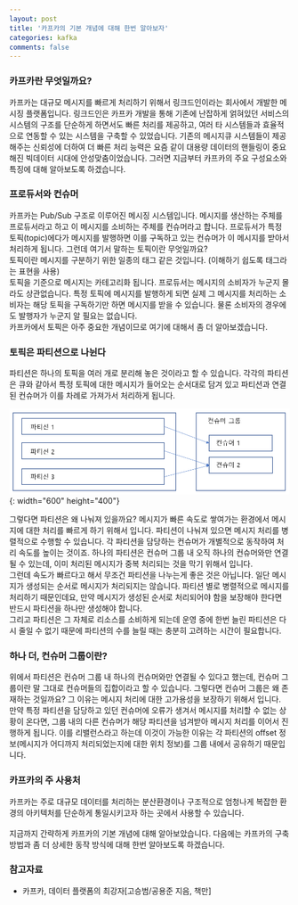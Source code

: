 ```yaml
---
layout: post
title: '카프카의 기본 개념에 대해 한번 알아보자'
categories: kafka
comments: false
---
```


### 카프카란 무엇일까요?
카프카는 대규모 메시지를 빠르게 처리하기 위해서 링크드인이라는 회사에서 개발한 메시징 플랫폼입니다. 링크드인은 카프카 개발을 통해 기존에 난잡하게 얽혀있던 서비스의 시스템의 구조를 단순하게 하면서도 빠른 처리를 제공하고, 여러 타 시스템들과 효율적으로 연동할 수 있는 시스템을 구축할 수 있었습니다. 기존의 메시지큐 시스템들이 제공해주는 신뢰성에 더하여 더 빠른 처리 능력은 요즘 같이 대용량 데이터의 핸들링이 중요해진 빅데이터 시대에 안성맞춤이었습니다. 
그러면 지금부터 카프카의 주요 구성요소와 특징에 대해 알아보도록 하겠습니다. 

### 프로듀서와 컨슈머
카프카는 Pub/Sub 구조로 이루어진 메시징 시스템입니다. 메시지를 생산하는 주체를 프로듀서라고 하고 이 메시지를 소비하는 주체를 컨슈머라고 합니다. 프로듀서가 특정 토픽(topic)에다가 메시지를 발행하면 이를 구독하고 있는 컨슈머가 이 메시지를 받아서 처리하게 됩니다. 그런데 여기서 말하는 토픽이란 무엇일까요?<br/>
토픽이란 메시지를 구분하기 위한 일종의 태그 같은 것입니다. (이해하기 쉽도록 태그라는 표현을 사용)<br/> 토픽을 기준으로 메시지는 카테고리화 됩니다. 프로듀서는 메시지의 소비자가 누군지 몰라도 상관없습니다. 특정 토픽에 메시지를 발행하게 되면 실제 그 메시지를 처리하는 소비자는 해당 토픽을 구독하기만 하면 메시지를 받을 수 있습니다. 물론 소비자의 경우에도 발행자가 누군지 알 필요는 없습니다. <br/>
카프카에서 토픽은 아주 중요한 개념이므로 여기에 대해서 좀 더 알아보겠습니다. 

### 토픽은 파티션으로 나뉜다
파티션은 하나의 토픽을 여러 개로 분리해 놓은 것이라고 할 수 있습니다. 각각의  파티션은 큐와 같아서 특정 토픽에 대한 메시지가 들어오는 순서대로 담겨 있고 파티션과 연결된 컨슈머가 이를 차례로 가져가서 처리하게 됩니다.

![파티션](/assets/img/kafka/kafka-01.PNG){: width="600" height="400"}

그렇다면 파티션은 왜 나눠져 있을까요? 메시지가 빠른 속도로 쌓여가는 환경에서 메시지에 대한 처리를 빠르게 하기 위해서 입니다. 파티션이 나눠져 있으면 메시지 처리를 병렬적으로 수행할 수 있습니다. 각 파티션을 담당하는 컨슈머가 개별적으로 동작하여 처리 속도를 높이는 것이죠. 하나의 파티션은 컨슈머 그룹 내 오직 하나의 컨슈머와만 연결될 수 있는데, 이미 처리된 메시지가 중복 처리되는 것을 막기 위해서 입니다. <br/>
그런데 속도가 빠르다고 해서 무조건 파티션을 나누는게 좋은 것은 아닙니다. 일단 메시지가 생성되는 순서로 메시지가 처리되지는 않습니다. 파티션 별로 병렬적으로 메시지를 처리하기 때문인데요, 만약 메시지가 생성된 순서로 처리되어야 함을 보장해야 한다면 반드시 파티션을 하나만 생성해야 합니다. <br/>
그리고 파티션은 그 자체로 리소스를 소비하게 되는데 운영 중에 한번 늘린 파티션은 다시 줄일 수 없기 때문에 파티션의 수를 늘릴 때는 충분히 고려하는 시간이 필요합니다. 

### 하나 더, 컨슈머 그룹이란?
위에서 파티션은 컨슈머 그룹 내 하나의 컨슈머와만 연결될 수 있다고 했는데, 컨슈머 그룹이란 말 그대로 컨슈머들의 집합이라고 할 수 있습니다. 그렇다면 컨슈머 그룹은 왜 존재하는 것일까요? 그 이유는 메시지 처리에 대한 고가용성을 보장하기 위해서 입니다. 만약 특정 파티션을 담당하고 있던 컨슈머에 오류가 생겨서 메시지를 처리할 수 없는 상황이 온다면, 그룹 내의 다른 컨슈머가 해당 파티션을 넘겨받아 메시지 처리를 이어서 진행하게 됩니다. 이를 리밸런스라고 하는데 이것이 가능한 이유는 각 파티션의 offset 정보(메시지가 어디까지 처리되었는지에 대한 위치 정보)를 그룹 내에서 공유하기 때문입니다.

### 카프카의 주 사용처
카프카는 주로 대규모 데이터를 처리하는 분산환경이나 구조적으로 엄청나게 복잡한 환경의 아키텍처를 단순하게 통일시키고자 하는 곳에서 사용할 수 있습니다. 
<br/>
<br/>
지금까지 간략하게 카프카의 기본 개념에 대해 알아보았습니다. 다음에는 카프카의 구축 방법과 좀 더 상세한 동작 방식에 대해 한번 알아보도록 하겠습니다. 

### 참고자료
- 카프카, 데이터 플랫폼의 최강자[고승범/공용준 지음, 책만]
